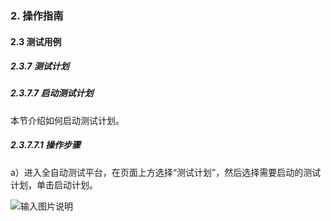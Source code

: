 ### 2. 操作指南

#### 2.3 测试用例

##### 2.3.7 测试计划

##### 2.3.7.7 启动测试计划

本节介绍如何启动测试计划。

##### 2.3.7.7.1 操作步骤

a）进入全自动测试平台，在页面上方选择“测试计划”，然后选择需要启动的测试计划，单击启动计划。

![输入图片说明](../../../images/SoFlu%E5%85%A8%E8%87%AA%E5%8A%A8%E6%B5%8B%E8%AF%95%E5%B9%B3%E5%8F%B0%E6%95%99%E7%A8%8B/2.%20%E6%93%8D%E4%BD%9C%E6%8C%87%E5%8D%97/7.%20%E6%B5%8B%E8%AF%95%E8%AE%A1%E5%88%92/7-1.png)

